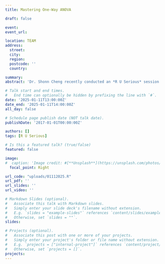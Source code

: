 ```yaml
---
title: Mastering One-Way ANOVA

draft: false

event: 
event_url:

location: TEAM
address:
  street: 
  city: 
  region: 
  postcode: ''
  country: 

summary:
abstract: 'Dr. Shonn Cheng recently conducted an *R U Serious* session for META Lab members via Teams, focusing on one-way ANOVA, post-hoc Games-Howell tests, and their interpretation using R. This hands-on workshop guided participants through the process of performing one-way ANOVA to compare group means, conducting Games-Howell post-hoc tests to address unequal variances, and evaluating effect sizes, including omega-squared (ω²) for assessing the proportion of variance explained by the group differences. Dr. Cheng emphasized clear and accurate interpretation of results, providing participants with practical tools to effectively apply these methods in their research and academic writing.'

# Talk start and end times.
#   End time can optionally be hidden by prefixing the line with `#`.
date: '2025-01-11T13:00:00Z'
date_end: '2025-01-11T14:00:00Z'
all_day: false

# Schedule page publish date (NOT talk date).
publishDate: '2017-01-01T00:00:00Z'

authors: []
tags: [R U Serious]

# Is this a featured talk? (true/false)
featured: false

image:
#  caption: 'Image credit: #[**Unsplash**](https://unsplash.com/photos/bzdhc5b3Bxs)'
  focal_point: Right

url_code: "uploads/01112025.R"
url_pdf: ''
url_slides: ''
url_video: ''

# Markdown Slides (optional).
#   Associate this talk with Markdown slides.
#   Simply enter your slide deck's filename without extension.
#   E.g. `slides = "example-slides"` references `content/slides/example-slides.md`.
#   Otherwise, set `slides = ""`.
slides:

# Projects (optional).
#   Associate this post with one or more of your projects.
#   Simply enter your project's folder or file name without extension.
#   E.g. `projects = ["internal-project"]` references `content/project/deep-learning/index.md`.
#   Otherwise, set `projects = []`.
projects:
---
```

